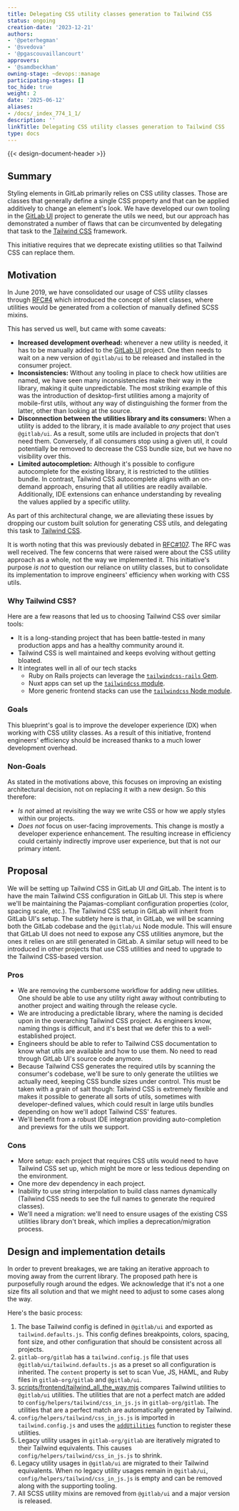 ```yaml
---
title: Delegating CSS utility classes generation to Tailwind CSS
status: ongoing
creation-date: '2023-12-21'
authors:
- '@peterhegman'
- '@svedova'
- '@pgascouvaillancourt'
approvers:
- '@samdbeckham'
owning-stage: ~devops::manage
participating-stages: []
toc_hide: true
weight: 2
date: '2025-06-12'
aliases:
- /docs/_index_774_1_1/
description: ''
linkTitle: Delegating CSS utility classes generation to Tailwind CSS
type: docs
---
```


{{< design-document-header >}}

## Summary

Styling elements in GitLab primarily relies on CSS utility classes. Those are classes that
generally define a single CSS property and that can be applied additively to change an element's look.
We have developed our own tooling in the [GitLab UI](https://gitlab.com/gitlab-org/gitlab-ui) project
to generate the utils we need, but our approach has demonstrated a number of flaws that can be
circumvented by delegating that task to the [Tailwind CSS](https://tailwindcss.com/) framework.

This initiative requires that we deprecate existing utilities so that Tailwind CSS can replace them.

## Motivation

In June 2019, we have consolidated our usage of CSS utility classes through [RFC#4](https://gitlab.com/gitlab-org/frontend/rfcs/-/issues/4)
which introduced the concept of silent classes, where utilities would be generated from a collection
of manually defined SCSS mixins.

This has served us well, but came with some caveats:

- **Increased development overhead:** whenever a new utility is needed, it has to be manually added
  to the [GitLab UI](https://gitlab.com/gitlab-org/gitlab-ui) project. One then needs to wait on a
  new version of `@gitlab/ui` to be released and installed in the consumer project.
- **Inconsistencies:** Without any tooling in place to check how utilities are named, we have seen
  many inconsistencies make their way in the library, making it quite unpredictable. The most striking
  example of this was the introduction of desktop-first utilities among a majority of mobile-first
  utils, without any way of distinguishing the former from the latter, other than looking at the source.
- **Disconnection between the utilities library and its consumers:** When a utility is added to the
  library, it is made available to _any_ project that uses `@gitlab/ui`. As a result, some utils are
  included in projects that don't need them. Conversely, if all consumers stop using a given util,
  it could potentially be removed to decrease the CSS bundle size, but we have no visibility over this.
- **Limited autocompletion:** Although it's possible to configure autocomplete for the existing
  library, it is restricted to the utilities bundle. In contrast, Tailwind CSS autocomplete aligns
  with an on-demand approach, ensuring that all utilities are readily available. Additionally, IDE
  extensions can enhance understanding by revealing the values applied by a specific utility.

As part of this architectural change, we are alleviating these issues by dropping our custom built
solution for generating CSS utils, and delegating this task to [Tailwind CSS](https://tailwindcss.com/).

It is worth noting that this was previously debated in [RFC#107](https://gitlab.com/gitlab-org/frontend/rfcs/-/issues/107).
The RFC was well received. The few concerns that were raised were about the CSS utility approach as
a whole, not the way we implemented it. This initiative's purpose _is not_ to question our reliance
on utility classes, but to consolidate its implementation to improve engineers' efficiency when working
with CSS utils.

### Why Tailwind CSS?

Here are a few reasons that led us to choosing Tailwind CSS over similar tools:

- It is a long-standing project that has been battle-tested in many production apps and has a
  healthy community around it.
- Tailwind CSS is well maintained and keeps evolving without getting bloated.
- It integrates well in all of our tech stacks
  - Ruby on Rails projects can leverage the [`tailwindcss-rails` Gem](https://tailwindcss.com/docs/guides/ruby-on-rails).
  - Nuxt apps can set up the [`tailwindcss` module](https://nuxt.com/modules/tailwindcss).
  - More generic frontend stacks can use the [`tailwindcss` Node module](https://tailwindcss.com/docs/installation).

### Goals

This blueprint's goal is to improve the developer experience (DX) when working with CSS utility classes.
As a result of this initiative, frontend engineers' efficiency should be increased thanks to a much
lower development overhead.

### Non-Goals

As stated in the motivations above, this focuses on improving an existing architectural decision,
not on replacing it with a new design. So this therefore:

- _Is not_ aimed at revisiting the way we write CSS or how we apply styles within our projects.
- _Does not_ focus on user-facing improvements. This change is mostly a developer experience enhancement.
  The resulting increase in efficiency could certainly indirectly improve user experience, but that
  is not our primary intent.

## Proposal

We will be setting up Tailwind CSS in GitLab UI _and_ GitLab. The intent is to have the main
Tailwind CSS configuration in GitLab UI. This step is where we'll be maintaining the Pajamas-compliant
configuration properties (color, spacing scale, etc.). The Tailwind CSS setup in GitLab will inherit from
GitLab UI's setup. The subtlety here is that, in GitLab, we will be scanning both the GitLab codebase
and the `@gitlab/ui` Node module. This will ensure that GitLab UI does not need to expose any CSS
utilities anymore, but the ones it relies on are still generated in GitLab. A similar setup will
need to be introduced in other projects that use CSS utilities and need to upgrade to the Tailwind
CSS-based version.

### Pros

- We are removing the cumbersome workflow for adding new utilities. One should be able to use any
  utility right away without contributing to another project and waiting through the release cycle.
- We are introducing a predictable library, where the naming is decided upon in the overarching
  Tailwind CSS project. As engineers know, naming things is difficult, and it's best that we defer
  this to a well-established project.
- Engineers should be able to refer to Tailwind CSS documentation to know what utils are available
  and how to use them. No need to read through GitLab UI's source code anymore.
- Because Tailwind CSS generates the required utils by scanning the consumer's codebase, we'll be
  sure to only generate the utilities we actually need, keeping CSS bundle sizes under control. This
  must be taken with a grain of salt though: Tailwind CSS is extremely flexible and makes it possible
  to generate all sorts of utils, sometimes with developer-defined values, which could result in
  large utils bundles depending on how we'll adopt Tailwind CSS' features.
- We'll benefit from a robust IDE integration providing auto-completion and previews for the utils
  we support.

### Cons

- More setup: each project that requires CSS utils would need to have Tailwind CSS set up,
  which might be more or less tedious depending on the environment.
- One more dev dependency in each project.
- Inability to use string interpolation to build class names dynamically (Tailwind CSS
  needs to see the full names to generate the required classes).
- We'll need a migration: we'll need to ensure usages of the existing CSS utilities library
  don't break, which implies a deprecation/migration process.

## Design and implementation details

In order to prevent breakages, we are taking an iterative approach to moving away from the current
library. The proposed path here is purposefully rough around the edges. We acknowledge that it's
not a one size fits all solution and that we might need to adjust to some cases along the way.

Here's the basic process:

1. The base Tailwind config is defined in `@gitlab/ui` and exported as `tailwind.defaults.js`. This config defines breakpoints, colors, spacing, font size, and other configuration that should be consistent across all projects.
1. `gitlab-org/gitlab` has a `tailwind.config.js` file that uses `@gitlab/ui/tailwind.defaults.js` as a preset so all configuration is inherited. The `content` property is set to scan Vue, JS, HAML, and Ruby files in `gitlab-org/gitlab` and `@gitlab/ui`.
1. [scripts/frontend/tailwind_all_the_way.mjs](https://gitlab.com/gitlab-org/gitlab/-/blob/c1b1ac2a6282f0f2a6b8b43d212079829ec8d3d3/scripts/frontend/tailwind_all_the_way.mjs) compares Tailwind utilities to `@gitlab/ui` utilities. The utilities that are not a perfect match are added to `config/helpers/tailwind/css_in_js.js` in `gitlab-org/gitlab`. The utilities that are a perfect match are automatically generated by Tailwind.
1. `config/helpers/tailwind/css_in_js.js` is imported in `tailwind.config.js` and uses the [`addUtilities`](https://tailwindcss.com/docs/plugins#static-utilities) function to register these utilities.
1. Legacy utility usages in `gitlab-org/gitlab` are iteratively migrated to their Tailwind equivalents. This causes `config/helpers/tailwind/css_in_js.js` to shrink.
1. Legacy utility usages in `@gitlab/ui` are migrated to their Tailwind equivalents. When no legacy utility usages remain in `@gitlab/ui`, `config/helpers/tailwind/css_in_js.js` is empty and can be removed along with the supporting tooling.
1. All SCSS utility mixins are removed from `@gitlab/ui` and a major version is released.
